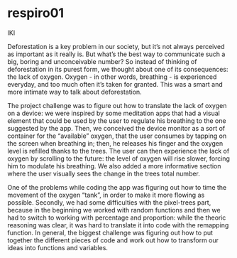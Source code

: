 # respiro01


IKI


Deforestation is a key problem in our society, but it’s not always perceived as important as it really is.
But what’s the best way to communicate such a big, boring and unconceivable number?
So instead of thinking of deforestation in its purest form, we thought about one of its consequences: the lack of oxygen. 
Oxygen - in other words, breathing - is experienced everyday, and too much often it’s taken for granted. This was a smart and more intimate way to talk about deforestation.

The project challenge was to figure out how to translate the lack of oxygen on a device: we were inspired by some meditation apps that had a visual element that could be used by the user to regulate his breathing to the one suggested by the app.
Then, we conceived the device monitor as a sort of container for the “available” oxygen, that the user consumes by tapping on the screen when breathing in; then, he releases his finger and the oxygen level is refilled thanks to the trees. The user can then experience the lack of oxygen by scrolling to the future: the level of oxygen will rise slower, forcing him to modulate his breathing.
We also added a more informative section where the user visually sees the change in the trees total number.

One of the problems while coding the app was figuring out how to time the movement of the oxygen “tank”, in order to make it more flowing as possible. 
Secondly, we had some difficulties with the pixel-trees part, because in the beginning we worked with random functions and then we had to switch to working with percentage and proportion: while the theoric reasoning was clear, it was hard to translate it into code with the remapping function.
In general, the biggest challenge was figuring out how to put together the different pieces of code and work out how to transform our ideas into functions and variables.
